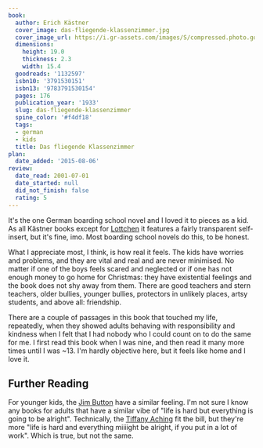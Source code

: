 ```yaml
---
book:
  author: Erich Kästner
  cover_image: das-fliegende-klassenzimmer.jpg
  cover_image_url: https://i.gr-assets.com/images/S/compressed.photo.goodreads.com/books/1181250009l/1132597.jpg
  dimensions:
    height: 19.0
    thickness: 2.3
    width: 15.4
  goodreads: '1132597'
  isbn10: '3791530151'
  isbn13: '9783791530154'
  pages: 176
  publication_year: '1933'
  slug: das-fliegende-klassenzimmer
  spine_color: '#f4df18'
  tags:
  - german
  - kids
  title: Das fliegende Klassenzimmer
plan:
  date_added: '2015-08-06'
review:
  date_read: 2001-07-01
  date_started: null
  did_not_finish: false
  rating: 5
---
```


It's the one German boarding school novel and I loved it to pieces as a kid. As all Kästner books except for
[Lottchen](https://books.rixx.de/reviews/2001/das-doppelte-lottchen) it features a fairly transparent self-insert, but
it's fine, imo. Most boarding school novels do this, to be honest.

What I appreciate most, I think, is how real it feels. The kids have worries and problems, and they are vital and real
and are never minimised. No matter if one of the boys feels scared and neglected or if one has not enough money to go
home for Christmas: they have existential feelings and the book does not shy away from them. There are good teachers and
stern teachers, older bullies, younger bullies, protectors in unlikely places, artsy students, and above all:
friendship.

There are a couple of passages in this book that touched my life, repeatedly, when they showed adults behaving with
responsibility and kindness when I felt that I had nobody who I could count on to do the same for me. I first read this
book when I was nine, and then read it many more times until I was ~13. I'm hardly objective here, but it feels like
home and I love it.

## Further Reading

For younger kids, the [Jim Button](https://books.rixx.de/reviews/1999/jim-knopf-und-lukas-der-lokomotivfuhrer) have a
similar feeling. I'm not sure I know any books for adults that have a similar vibe of "life is hard but everything is
going to be alright". Technically, the [Tiffany Aching](https://books.rixx.de/reviews/2010/the-wee-free-men) fit the
bill, but they're more "life is hard and everything miiiight be alright, if you put in a lot of work". Which is true,
but not the same.
